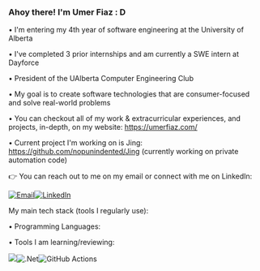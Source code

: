### Ahoy there! I'm Umer Fiaz : D

• I'm entering my 4th year of software engineering at the University of Alberta     

• I've completed 3 prior internships and am currently a SWE intern at Dayforce       


• President of the UAlberta Computer Engineering Club                        

• My goal is to create software technologies that are consumer-focused and solve real-world problems    

• You can checkout all of my work & extracurricular experiences, and projects, in-depth, on my website: https://umerfiaz.com/     

• Current project I'm working on is Jing: https://github.com/nopunindented/Jing (currently working on private automation code)

:point_right: You can reach out to me on my email or connect with me on LinkedIn: 

<a href="mailto:umerfiaz251@gmail.com"><img src="https://img.shields.io/badge/Gmail-D14836?style=for-the-badge&logo=gmail&logoColor=white" alt="Email"></a><a href="https://www.linkedin.com/in/umer-fiaz/"><img src="https://img.shields.io/badge/LinkedIn-0077B5?style=for-the-badge&logo=linkedin&logoColor=white" alt="LinkedIn"></a>

My main tech stack (tools I regularly use):

• Programming Languages:

• Tools I am learning/reviewing:

<img src="https://img.shields.io/badge/go-%2300ADD8.svg?&style=for-the-badge&logo=go&logoColor=white"/>![.Net](https://img.shields.io/badge/.NET-5C2D91?style=for-the-badge&logo=.net&logoColor=white)![GitHub Actions](https://img.shields.io/badge/github%20actions-%232671E5.svg?style=for-the-badge&logo=githubactions&logoColor=white)
